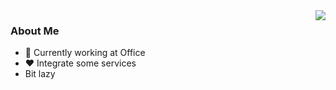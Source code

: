 <img align="right" src="https://github-readme-stats.vercel.app/api?username=Akhyar41&theme=algolia&hide_border=true&include_all_commits=true&count_private=true&show_icons=true">

### About Me
- 👜 Currently working at Office
- ❤️ Integrate some services
- Bit lazy
